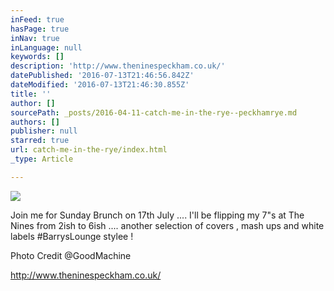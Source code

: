 ```yaml
---
inFeed: true
hasPage: true
inNav: true
inLanguage: null
keywords: []
description: 'http://www.theninespeckham.co.uk/'
datePublished: '2016-07-13T21:46:56.842Z'
dateModified: '2016-07-13T21:46:30.855Z'
title: ''
author: []
sourcePath: _posts/2016-04-11-catch-me-in-the-rye--peckhamrye.md
authors: []
publisher: null
starred: true
url: catch-me-in-the-rye/index.html
_type: Article

---
```

![](https://the-grid-user-content.s3-us-west-2.amazonaws.com/076ea6db-9696-4336-a6cb-d338c1e0dd46.jpg)

Join me for Sunday Brunch on 17th July .... I'll be flipping my 7"s at The Nines from 2ish to 6ish .... another selection of covers , mash ups and white labels \#BarrysLounge stylee !

Photo Credit @GoodMachine

http://www.theninespeckham.co.uk/